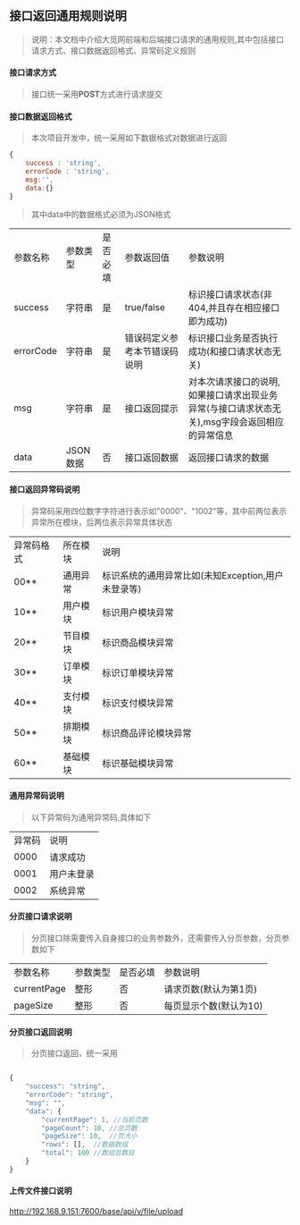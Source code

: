 ## 接口返回通用规则说明

> 说明：本文档中介绍大觅网前端和后端接口请求的通用规则,其中包括接口请求方式、接口数据返回格式、异常码定义规则

#### 接口请求方式
> 接口统一采用**POST**方式进行请求提交

#### 接口数据返回格式
>本次项目开发中，统一采用如下数据格式对数据进行返回
~~~javascript
{
    success : 'string', 
    errorCode : 'string',
    msg:'',
    data:{}
}
~~~
>其中data中的数据格式必须为JSON格式
<table>
    <tr>  
        <td>参数名称</td>
        <td>参数类型</td>  
        <td>是否必填</td>  
        <td>参数返回值</td>  
        <td>参数说明</td>  
    </tr>  
    <tr>  
        <td>success</td>  
        <td>字符串</td>  
        <td>是</td>  
        <td>true/false</td>  
        <td>标识接口请求状态(非404,并且存在相应接口即为成功)</td>
    </tr>  
    <tr>  
        <td>errorCode</td>  
        <td>字符串</td>  
        <td>是</td>  
        <td>错误码定义参考本节错误码说明</td>  
        <td>标识接口业务是否执行成功(和接口请求状态无关)</td>
    </tr>
    <tr>  
        <td>msg<s/td>  
        <td>字符串</td>  
        <td>是</td>  
        <td>接口返回提示</td>  
        <td>对本次请求接口的说明,如果接口请求出现业务异常(与接口请求状态无关),msg字段会返回相应的异常信息</td>
    </tr>
    <tr>  
        <td>data<s/td>  
        <td>JSON数据</td>  
        <td>否</td>
        <td>接口返回数据</td>
        <td>返回接口请求的数据</td>
    </tr>
</table>


#### 接口返回异常码说明

>异常码采用四位数字字符进行表示如"0000"、"1002"等，其中前两位表示异常所在模块，后两位表示异常具体状态

<table>
     <tr>  
        <td>异常码格式</td>  
        <td>所在模块</td>  
        <td>说明</td>  
     </tr>  
     <tr>
        <td>00**</td>  
        <td>通用异常</td>  
        <td>标识系统的通用异常比如(未知Exception,用户未登录等)</td>  
     </tr>
     <tr>
         <td>10**</td>
         <td>用户模块</td>
         <td>标识用户模块异常</td>
     </tr>
     <tr>
           <td>20**</td>  
           <td>节目模块</td>  
           <td>标识商品模块异常</td>  
     </tr>
     <tr>
            <td>30**</td>  
            <td>订单模块</td>  
            <td>标识订单模块异常</td>  
      </tr>
      <tr>
          <td>40**</td>  
          <td>支付模块</td>  
          <td>标识支付模块异常</td>  
      </tr>
      <tr>
          <td>50**</td>  
          <td>排期模块</td>  
          <td>标识商品评论模块异常</td>  
      </tr>
       <tr>
         <td>60**</td>
         <td>基础模块</td>
         <td>标识基础模块异常</td>
     </tr>
</table>

#### 通用异常码说明

>以下异常码为通用异常码,具体如下

<table>
    <tr>  
        <td>异常码</td>  
        <td>说明</td>  
     </tr>
     <tr>  
         <td>0000</td>  
         <td>请求成功</td>  
     </tr>
     <tr>  
        <td>0001</td>  
        <td>用户未登录</td>
     </tr>
     <tr>  
        <td>0002</td>
        <td>系统异常</td>  
     </tr>
</table>



#### 分页接口请求说明

> 分页接口除需要传入自身接口的业务参数外，还需要传入分页参数，分页参数如下

<table>
    <tr>  
        <td>参数名称</td>
        <td>参数类型</td>  
        <td>是否必填</td>  
        <td>参数说明</td>  
    </tr>  
    <tr>  
        <td>currentPage</td>
        <td>整形</td>  
        <td>否</td>  
        <td>请求页数(默认为第1页)</td>
    </tr>  
    <tr>  
        <td>pageSize</td>  
        <td>整形</td>  
        <td>否</td>  
        <td>每页显示个数(默认为10)</td>
    </tr>  
</table>

#### 分页接口返回说明

> 分页接口返回，统一采用

~~~javascript

{
    "success": "string",
    "errorCode": "string",
    "msg": "",
    "data": {
        "currentPage": 1, //当前页数
        "pageCount": 10, //总页数
        "pageSize": 10,  //页大小
        "rows": [],  //数据数组
        "total": 100 //数组总数目
    }
}

~~~

#### 上传文件接口说明

http://192.168.9.151:7600/base/api/v/file/upload
